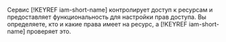 Сервис [!KEYREF iam-short-name] контролирует доступ к ресурсам и предоставляет функциональность для настройки прав доступа. Вы определяете, кто и какие права имеет на ресурс, а [!KEYREF iam-short-name] проверяет это.